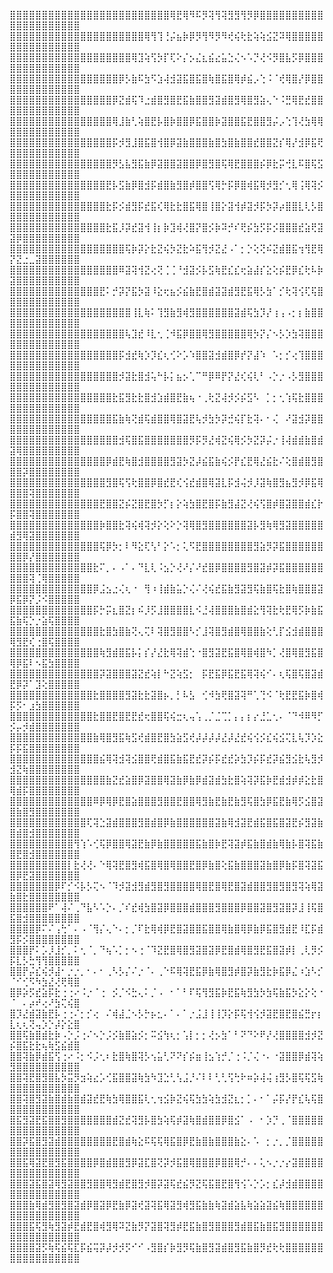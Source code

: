 ⣿⣿⣿⣿⣿⣿⣿⣿⣿⣿⣿⣿⣿⣿⣿⣿⣿⣿⣿⣿⣿⣿⣿⣿⣿⢿⣟⢿⠻⠯⡻⢽⢻⢽⣻⣻⢻⡻⡿⣿⣿⣿⣿⣿⣿⣿⣿⣿⣿⣿⣿⣿⣿⣿⣿⣿⣿⣿⣿⣿
⣿⣿⣿⣿⣿⣿⣿⣿⣿⣿⣿⣿⣿⣿⣿⣿⣿⣿⣿⣿⣿⢿⢻⢹⢘⡬⣦⡷⡿⡻⢻⠻⡻⠻⢞⢮⢗⣗⢵⢵⣪⣝⠽⢿⣿⣿⣿⣿⣿⣿⣿⣿⣿⣿⣿⣿⣿⣿⣿⣿
⣿⣿⣿⣿⣿⣿⣿⣿⣿⣿⣿⣿⣿⣿⣿⣿⣿⣿⣿⢿⣹⢵⢫⡳⡏⢏⠕⡌⡢⣌⣆⣮⣔⣥⣑⢌⠢⠡⡙⢜⠪⡻⣿⣧⡫⡿⣿⣿⣿⣿⣿⣿⣿⣿⣿⣿⣿⣿⣿⣿
⣿⣿⣿⣿⣿⣿⣿⣿⣿⣿⣿⣿⣿⣿⣿⣿⣿⡿⡣⣷⠯⣳⠫⣱⢼⣺⣽⣯⣿⣯⣿⢷⣿⣯⣿⢿⡾⣮⡠⢑⠨⠈⢞⢿⣿⡜⡿⣿⣿⣿⣿⣿⣿⣿⣿⣿⣿⣿⣿⣿
⣿⣿⣿⣿⣿⣿⣿⣿⣿⣿⣿⣿⣿⣿⣿⣿⡿⣝⣾⢯⠹⣐⣾⣿⣻⣿⣟⣯⣷⣿⣿⣻⣽⣾⣿⣻⢿⣿⣻⣵⢄⠑⠨⣛⢿⣟⣞⣿⣿⣿⣿⣿⣿⣿⣿⣿⣿⣿⣿⣿
⣿⣿⣿⣿⣿⣿⣿⣿⣿⣿⣿⣿⣿⣿⣿⣿⢿⣸⣷⢃⢵⣿⣟⡧⣿⡷⣿⣿⡿⣯⣿⣿⡷⣽⣿⣿⣯⣟⣿⣿⣻⡬⡠⢑⢹⢜⣳⢿⢿⣿⣿⣿⣿⣿⣿⣿⣿⣿⣿⣿
⣿⣿⣿⣿⣿⣿⣿⣿⣿⣿⣿⣿⣿⣿⣿⣿⡯⡺⣻⣸⣿⣯⣿⢺⣿⡿⣽⣷⣿⣿⣿⣷⣿⣳⣿⣷⣿⣿⣞⣿⣿⣝⡎⢿⡜⣺⡿⣯⢟⣿⣿⣿⣿⣿⣿⣿⣿⣿⣿⣿
⣿⣿⣿⣿⣿⣿⣿⣿⣿⣿⣿⣿⣿⣿⣿⣿⡻⣣⣧⣻⣯⣷⡿⣽⣿⣿⣽⣿⣿⡿⣿⣻⣿⢯⢿⣟⣿⣿⣿⡮⡿⣗⡭⢚⣇⠯⣿⢯⣫⣿⣿⣿⣿⣿⣿⣿⣿⣿⣿⣿
⣿⣿⣿⣿⣿⣿⣿⣿⣿⣿⣿⣿⣿⣿⣿⣟⡧⣫⣷⡿⣿⣺⡯⣾⣿⣷⣻⣿⡾⣿⣿⢫⢿⡓⡯⡿⣿⢾⣯⢿⡺⣻⡊⢂⢿⢨⢿⢽⡪⣿⣿⣿⣿⣿⣿⣿⣿⣿⣿⣿
⣿⣿⣿⣿⣿⣿⣿⣿⣿⣿⣿⣿⣿⣿⣿⣗⡯⡪⣾⣻⡯⣞⣯⢎⢿⣗⣗⣿⣯⢿⣿⢸⣿⡕⣽⢺⡾⣽⡺⡯⡳⡽⡴⣿⣿⣇⢇⡣⣿⣿⣿⣿⣿⣿⣿⣿⣿⣿⣿⣿
⣿⣿⣿⣿⣿⣿⣿⣿⣿⣿⣿⣿⣿⣿⣿⣗⣯⡸⡽⣞⣽⢺⢸⡆⡷⣹⢾⢜⣿⡝⣿⡪⡷⠽⡚⠎⢟⡮⣳⡫⡯⡪⣿⣿⣿⣞⣵⢟⣽⣽⡿⣿⣿⣿⣿⣿⣿⣿⣿⣿
⣿⣿⣿⣿⣿⣿⣿⣿⣿⣿⣿⣿⣿⣿⣿⣿⣿⣿⢯⡷⡽⡕⣗⣝⢮⡳⣝⣗⠵⣯⢻⡺⣝⣜⠠⠁⡂⡑⢕⢝⠮⣝⣾⣿⣯⢲⢻⣟⢿⡝⣝⣐⣀⣽⣿⣿⣿⣿⣿⣿
⣿⣿⣿⣿⣿⣿⣿⣿⣿⣿⣿⣿⣿⣿⣿⣿⣿⠿⣽⢽⢺⣝⢔⢝⢈⢈⠘⣺⣽⡪⡧⣫⢷⣟⣎⣎⢖⣵⣼⡎⣕⢕⡮⣟⡿⣎⢗⠧⡷⣽⣿⣿⣿⣿⣿⣿⣿⣿⣿⣿
⣿⣿⣿⣿⣿⣿⣿⣿⣿⣿⣿⣿⣿⣿⣟⠅⡚⡽⡝⣯⡳⣽⠸⣕⢖⣦⡪⣮⣷⣟⣿⣾⣽⣽⣾⣻⣟⣯⢿⡣⣳⠁⡊⢗⢽⢪⢏⢯⣿⣿⣿⣿⣿⣿⣿⣿⣿⣿⣿⣿
⣿⣿⣿⣿⣿⣿⣿⣿⣿⣿⣿⣿⣿⣿⣿⣿⣿⣿⣿⢸⣇⢷⠅⢹⣻⣷⣻⢾⣻⣿⣿⣿⣿⣿⣿⣽⣾⢯⣳⡹⡜⢰⢠⠠⡂⡆⣷⣿⣿⣿⣿⣿⣿⣿⣿⣿⣿⣿⣿⣿
⣿⣿⣿⣿⣿⣿⣿⣿⣿⣿⣿⣿⣿⣿⣿⣿⣿⣿⢧⣹⣞⠸⣇⢂⢈⠺⣯⡿⣿⣿⢿⣻⣿⣿⣿⣿⣿⢿⡳⡝⡌⠢⡣⡱⣳⢽⣿⣿⣿⣿⣿⣿⣿⣿⣿⣿⣿⣿⣿⣿
⣿⣿⣿⣿⣿⣿⣿⣿⣿⣿⣿⣿⣿⣿⣿⣿⣿⡯⣺⣞⢷⡱⡹⣎⢆⢊⠕⡡⠱⣿⣿⣽⣺⣾⣿⡿⡞⡝⣼⠱⠀⠡⡂⡊⢔⢹⣿⣿⣿⣿⣿⣿⣿⣿⣿⣿⣿⣿⣿⣿
⣿⣿⣿⣿⣿⣿⣿⣿⣿⣿⣿⣿⣿⣿⣿⣿⣿⡺⣽⣗⣿⣺⢥⠓⡧⡅⣦⡢⢁⠉⠛⡿⠿⡟⡝⣜⢎⢮⢇⠃⠠⡑⡐⠠⡣⣻⣿⣿⣿⣿⣿⣿⣿⣿⣿⣿⣿⣿⣿⣿
⣿⣿⣿⣿⣿⣿⣿⣿⣿⣿⣿⣿⣿⣿⣿⣿⣗⣯⣻⣗⣗⣿⣺⣱⣾⣿⣟⣷⢦⠐⢀⢗⣝⢼⡺⡪⡮⣫⠣⠀⡁⡂⢂⢱⢯⣗⣿⣿⣿⣿⣿⣿⣿⣿⣿⣿⣿⣿⣿⣿
⣿⣿⣿⣿⣿⣿⣿⣿⣿⣿⣿⣿⣿⣿⣿⣿⣯⣷⢷⢝⣾⢯⣾⣿⣿⢿⣿⣽⣟⢧⡺⣳⡳⡽⣚⢮⡏⣗⢽⠄⠂⢌⠀⠜⣽⣺⡽⣿⣿⣿⣿⣿⣿⣿⣿⣿⣿⣿⣿⣿
⣿⣿⣿⣿⣿⣿⣿⣿⣿⣿⣿⣿⣿⣿⣿⣿⣿⣺⢯⣿⣯⣿⣿⣿⣿⣿⣿⣿⡻⡯⡻⣜⢾⣝⢮⢿⡪⡳⣝⡽⡬⡐⢸⢼⣾⣾⣷⣿⣾⣽⢿⣿⣿⣿⣿⣿⣿⣿⣿⣿
⣿⣿⣿⣿⣿⣿⣿⣿⣿⣿⣿⣿⣿⣿⣿⡿⣾⣟⢷⣿⣺⣿⣿⣿⣿⣻⣽⡳⣝⡼⣮⣯⣷⢮⡪⡟⣎⣟⢿⣜⣮⣗⠌⢕⣿⣾⣿⣻⣿⣿⣿⡽⣿⣿⣿⣿⣿⣿⣿⣿
⣿⣿⣿⣿⣿⣿⣿⣿⣿⣿⣿⣿⣿⣿⣿⣻⣿⢯⢫⢗⣿⣿⡿⣿⣞⣟⢎⢪⣞⣾⣿⢿⣽⣇⡯⣺⢬⡺⡸⣽⢷⣿⣻⣦⣻⡺⡿⣯⢿⣿⣿⣿⢽⣿⣿⣿⣿⣿⣿⣿
⣿⣿⣿⣿⣿⣿⣿⣿⣿⣿⣿⣿⣿⣿⣟⣿⣿⣝⡮⣝⣿⣟⣿⡳⡋⡆⡕⢵⣳⣿⣟⣿⡯⣷⣻⣼⣝⢜⢮⢫⣿⡾⣿⣽⣿⣿⣾⣎⡗⡯⣿⣿⢽⣿⣿⣿⣿⣿⣿⣿
⣿⣿⣿⣿⣿⣿⣿⣿⣿⣿⣿⣿⣿⣿⡷⣿⣿⣗⢽⢮⢾⢽⡺⡕⢕⠕⡑⢽⢿⣿⣻⣿⣿⣿⣿⣿⣿⣽⡧⣻⢷⢿⣻⣽⣿⣿⣿⣿⣿⣾⣻⢿⣽⣿⣿⣿⣿⣿⣿⣿
⣿⣿⣿⣿⣿⣿⣿⣿⣿⣿⣿⣿⣿⣿⢯⡿⡳⡂⠇⠻⣕⢏⢣⠃⡕⠡⡂⢅⠫⣟⣿⣿⣿⣿⣿⣿⣿⣿⣻⣵⡻⡽⣯⣿⣿⣿⣿⣿⣿⣿⣿⡿⡜⣿⣿⣿⣿⣿⣿⣿
⣿⣿⣿⣿⣿⣿⣿⣿⣿⣿⣿⣿⣿⣗⠍⡀⠄⠠⠁⠄⠙⣇⢇⠨⣢⡑⢜⠜⡌⠜⣞⣿⡿⣿⣿⣿⣿⣻⣿⣽⡾⡽⣯⣿⣿⣿⣿⣿⣿⣿⣿⣿⢽⢈⢿⣿⣿⣿⣿⣿
⣿⣿⣿⣿⣿⣿⣿⣿⣿⣿⣿⣿⣿⡿⣨⣢⣐⢌⢆⠐⠀⢻⠰⢸⣾⣷⣥⡑⢌⠌⢜⢮⣞⣯⣷⣻⣽⣻⢯⣷⣿⢯⣗⣿⢷⣿⣿⣿⣽⡿⣯⡿⡝⡨⠪⣿⣿⣿⣿⣿
⣿⣿⣿⣿⣿⣿⣿⣿⣿⣿⣿⣿⣿⡯⡓⡭⣆⣿⣝⡆⠮⡸⡫⣸⣿⣿⣿⣿⣇⠪⣘⢼⣿⣿⣿⣷⣿⣾⣕⢻⢽⣗⢗⣟⢿⡫⡷⣷⣯⣯⣷⢯⡑⡐⣵⢯⣿⣿⣿⣿
⣿⣿⣿⣿⣿⣿⣿⣿⣿⣿⣿⣿⣿⣿⣗⣿⣳⣿⣷⢝⢄⢍⠇⢽⣿⣻⣿⣿⠣⡊⣸⢽⣿⣻⣾⣿⢿⣿⣿⣷⢕⢃⡏⣪⣺⣾⣿⣿⣿⢿⣻⣟⢎⢐⣿⢯⣿⣿⣿⣿
⣿⣿⣿⣿⣿⣿⣿⣿⣿⣿⣿⣿⣿⣿⢷⣻⣾⣿⣯⡧⡅⡎⡜⣜⣗⢿⢽⣾⢑⠐⣿⣻⣽⣟⣯⣿⢿⣿⢾⣿⠳⡁⢜⣿⢿⣿⣻⣯⣿⢿⡿⣯⠇⠢⣯⣳⣿⣿⣿⣿
⣿⣿⣿⣿⣿⣿⣿⣿⣿⣿⣿⣿⣿⣿⡽⣽⣿⣿⣿⣽⣝⣞⢵⡇⠓⣝⢵⣫⡂⠀⡯⣟⣯⡿⣯⣟⣯⢿⢽⢮⠊⠄⢆⢯⣿⢯⣿⣽⣾⣟⡿⡽⠁⣹⢕⣿⣿⣿⣿⣿
⣿⣿⣿⣿⣿⣿⣿⣿⣿⣿⣿⣿⣿⣗⣿⣿⣿⣿⣻⣽⣗⣗⣽⣿⡦⡀⡃⠧⣣⠀⢊⠺⣳⢟⣿⣽⢽⠛⢁⢙⠪⠈⢗⣟⣟⣯⡷⣿⢾⡯⡫⠂⣰⣳⣿⣿⣿⣿⣿⣿
⣿⣿⣿⣿⣿⣿⣿⣿⣿⣿⣿⣿⣿⣗⣿⣿⣟⣿⣟⣟⣞⢖⣿⣿⢯⢮⣒⢆⢤⢡⢀⡈⣈⢉⡁⡄⡄⡆⡔⣘⣁⢂⠄⠈⠙⠺⠿⠻⡋⡪⡤⡺⣾⣿⣿⣿⣿⣿⣿⣿
⣿⣿⣿⣿⣿⣿⣿⣿⣿⣿⣿⣿⣿⣷⢿⣿⣻⣯⢷⣫⢞⣾⣿⣟⣿⣳⣵⣫⢞⡼⡼⡼⡼⣜⡼⣜⣞⢮⢪⡪⣎⢮⣪⢍⣇⢧⡹⡱⣕⡯⡯⣯⣿⣿⣿⣿⣿⣿⣿⣿
⣿⣿⣿⣿⣿⣿⣿⣿⣿⣿⣿⣿⣿⣿⣮⢿⢽⣺⢽⣪⣿⣿⢟⣾⣿⣯⣷⣯⣟⣞⡽⡮⡯⣞⣞⡵⣳⡹⡮⡯⣞⡽⣮⣻⣪⣗⢧⣻⡺⣺⣝⢷⣿⣿⣿⣿⣿⣿⣿⣿
⣿⣿⣿⣿⣿⣿⣿⣿⣿⣿⣿⣿⣿⣿⣿⣷⣝⣞⣵⣿⡿⣽⣿⣿⢿⣽⣷⡿⣷⡿⣾⣽⣾⣳⣗⣿⢵⢽⡽⣯⡷⣟⣾⣺⡾⡾⣕⣗⣿⢿⣾⡯⣿⣿⣿⣿⣿⣿⣿⣿
⣿⣿⣿⣿⣿⣿⣿⣿⣿⣿⣿⣿⣿⠿⡿⢿⡿⣟⣿⣵⣿⣿⣿⣻⣿⣿⣟⣿⣿⢿⣻⣷⣟⣷⣟⣷⣻⢯⣿⣳⡿⣯⣟⣷⢿⡫⣪⣿⣽⣿⣷⣿⣻⣿⣿⣿⣿⣿⣿⣿
⣿⣿⣿⣿⣿⣿⣿⣿⣿⣿⣿⣿⢏⢽⣑⣽⣾⣿⣿⣿⣻⣿⣾⣿⡿⣷⣿⣿⣿⣿⣿⣿⣽⣷⢿⣺⣽⣟⣾⣯⣿⣯⣿⣽⣟⡮⣻⣽⣷⣿⣾⣿⣺⣿⣿⣿⣿⣿⣿⣿
⣿⣿⣿⣿⣿⣿⣿⣿⣿⣿⢻⢱⠡⢊⢯⡿⣿⣿⢿⣽⣟⣷⡿⣷⣿⣿⣿⣿⣿⣯⣷⣿⡷⣟⢽⣽⡾⣯⣷⣿⣾⣷⢿⣷⡧⣿⢽⣯⣷⣿⣟⣿⣺⣿⣿⣿⣿⣿⣿⣿
⣿⣿⣿⣿⣿⣿⣿⣿⣿⡇⣗⢜⢜⠄⠑⢿⢽⣟⣿⣻⢾⣯⣿⢿⣿⢿⣿⣿⣟⣿⡿⣷⣿⢕⣯⣷⣿⣿⣿⣽⣷⣿⡿⣷⡯⣿⢽⣽⣯⣿⡿⣟⣽⣿⣿⣿⣿⣿⣿⣿
⣿⣿⣿⣿⣿⣿⣿⡿⠏⡊⠪⡧⡣⢍⠢⠈⠹⡺⣽⣺⣻⣾⣻⣿⣻⣿⣿⣿⣿⢿⣿⣟⣿⢿⣟⣿⣽⣾⣿⣿⣻⣿⣻⣿⣻⢽⢵⢿⣽⣷⣿⣗⣿⣿⣿⣿⣿⣿⣿⣿
⣿⣿⣿⣿⣿⣿⠟⠁⢼⠌⢀⠙⣧⠣⠡⡑⠄⡈⠎⣞⢾⣳⣿⣽⡿⣿⣿⣿⣾⣿⣿⣿⣻⣿⣿⣿⡿⣿⣿⣽⣿⣻⣽⣿⡽⣸⢸⢯⣿⣯⣿⣺⣿⣿⣿⣿⣿⣿⣿⣿
⣿⣿⣿⣿⡿⠍⠌⢠⢓⠁⠄⠠⠈⢻⡌⢄⠑⠄⡂⡈⠏⣗⢿⢾⡿⣟⣿⣽⣿⣿⣯⣿⣿⢿⣷⣿⢿⡿⣷⡿⣯⣿⣻⣾⣟⠸⣏⡯⣾⣻⡯⡪⣿⣿⣿⣿⣿⣿⣿⣿
⣿⣿⣿⡟⠅⡡⡸⣸⡊⡀⠅⢂⠈⡀⠙⢦⠡⡁⡂⠢⢐⠈⠹⣝⣟⣿⢿⣿⣻⣽⣿⣽⡿⣟⣿⣾⢿⣿⣻⣟⣯⣿⣽⡾⡇⢀⢇⡻⡪⡯⣇⡣⣓⢻⢻⣿⣿⣿⣿⣿
⣿⣿⡟⡬⣎⢮⡺⣼⠂⡐⡐⡀⠂⠄⠂⢀⠣⡣⡌⠌⡐⠈⠄⢀⠑⠯⢿⢽⣟⣯⡿⣷⢿⣿⣻⡾⣿⡽⣷⣻⣗⡷⣯⡿⣌⠰⣱⠣⡊⠈⠊⢊⠫⠳⣳⣜⢜⢟⢿⣿
⣿⡿⡵⡫⣞⣵⡯⣗⢐⢐⠔⠨⡐⠈⢐⠀⡪⡈⠪⣓⢄⠅⡈⠠⠀⠂⠁⠃⠏⢯⢻⣻⣯⡷⣟⣯⢷⣻⣳⡳⣳⢯⣷⣯⡳⣕⡕⢕⠐⠈⠀⠄⡴⠞⢔⠜⣳⢍⢮⣿
⣿⡹⣜⣾⣽⣷⣟⡧⢐⢐⠌⡂⡊⢔⠀⠌⢾⣼⣈⠢⡣⡓⡦⣂⠄⠁⠄⠁⡐⣨⣸⢸⢸⡹⡕⡯⢯⢺⢪⡺⣽⣟⣿⣟⣿⣮⣛⡖⡆⣇⢆⢆⢝⢤⡱⡑⡼⡕⣕⣿
⣿⣿⢯⣷⣿⣾⣗⡷⠠⡑⡨⢐⠌⠢⡑⡨⡪⣷⣿⣵⡪⡂⠭⣪⢳⢆⡂⢡⡇⡂⡂⢜⡢⣳⠁⠃⠝⠙⠕⠟⡜⢜⣿⣿⣿⣿⣺⡺⣝⡮⣿⣯⣗⣗⢦⢷⣫⣮⣾⣿
⣿⣿⢽⣷⡿⣾⣯⢫⢐⠔⠨⡂⠪⡨⢂⠆⣗⣿⢷⣿⢽⡣⢢⣥⢃⠝⠝⡎⡮⣶⢸⣢⢱⡚⡈⢐⠨⡈⢌⠐⠄⠐⣽⣿⣿⡿⣾⢽⢵⣻⣿⣿⣿⣿⣿⣿⣿⣿⣿⣿
⣿⣿⢽⣟⣿⣻⣿⣧⡳⣭⡻⣲⢵⣔⡡⢊⣯⣿⣿⣽⢷⣳⠳⣹⣑⢃⢣⣨⡘⠌⠇⠇⢃⢃⢫⢓⠗⠶⡵⢼⢬⢰⣻⡣⣿⢯⢯⣫⢷⣿⣿⣿⣿⣿⣿⣿⣿⣿⣿⣿
⣿⣿⢽⣿⣻⣽⣷⣿⣾⣷⣿⣾⣽⣞⣟⢷⣳⢿⣿⣿⣯⢇⢂⢲⣪⡷⣝⢮⢯⣳⣳⢵⣳⣺⣝⣆⡂⡁⠄⠂⠁⡬⡯⡜⡟⣎⢧⢯⣿⣿⣿⣿⣿⣿⣿⣿⣿⣿⣿⣿
⣿⣯⣻⣽⣟⣯⣿⣿⣻⣿⣿⣿⣿⣿⣿⣿⣾⣝⣞⢽⣻⡧⣿⣳⢵⢯⡾⣽⢷⣿⣾⣿⣿⡿⣿⣪⠁⠠⠀⠂⡱⡙⢀⠈⣿⣿⣿⣿⣿⣿⣿⣿⣿⣿⣿⣿⣿⣿⣿⣿
⣿⣿⡽⣯⣿⣻⣽⣾⣿⣿⣿⣿⣿⣿⣿⣿⣟⣿⣾⢷⣕⠯⢯⢯⢿⣯⣿⡿⣟⣷⣿⣷⣿⣿⣿⣷⣕⠄⠡⠀⡂⡐⡀⡈⣿⣿⣿⣿⣿⣿⣿⣿⣿⣿⣿⣿⣿⣿⣿⣿
⣿⣿⣯⢿⣽⣟⣿⣻⣯⣿⣿⣿⣿⡿⣿⣾⣿⣿⣻⡿⣽⣏⣿⢝⡽⡺⣯⣿⢿⣿⣿⣿⡿⣿⣿⢿⡚⠄⠄⢅⠢⡐⡐⡔⣽⣿⣿⣿⣿⣿⣿⣿⣿⣿⣿⣿⣿⣿⣿⣿
⣿⣿⣿⣽⣯⣿⣽⢿⣻⣽⣿⣿⣻⣿⣿⢿⣻⣾⣟⣿⣻⡺⣿⡽⣽⢯⣞⣮⡻⣝⢯⣯⣿⣟⣿⢻⢪⠡⡑⡡⡂⣎⡼⣺⣾⣿⣿⣿⣿⣿⣿⣿⣿⣿⣿⣿⣿⣿⣿⣿
⣿⣿⣿⣷⢿⣾⣻⣿⣻⣿⣽⣾⡿⣿⣽⡿⣟⣷⡿⣽⢞⣽⢽⣯⢿⣽⣻⢾⣻⣯⣷⣷⢷⣽⣾⣵⣧⢷⣵⣵⣽⣮⢷⣿⣿⣿⣿⣿⣿⣿⣿⣿⣿⣿⣿⣿⣿⣿⣿⣿
⣿⣿⣿⣯⢯⣻⢷⣻⣽⡾⣟⣾⣟⣿⢾⣻⢿⠽⣝⣷⡻⡝⣽⣿⢽⣻⡾⣟⣯⣷⣿⣻⣿⣿⣿⣻⣾⣿⣯⣷⣿⣯⣻⣿⣿⣿⣿⣿⣿⣿⣿⣿⣿⣿⣿⣿⣿⣿⣿⣿
⣿⣿⣿⣿⣽⡫⢷⢯⣮⢯⣏⡯⣮⢭⡽⡼⡺⡺⡫⠊⠊⠠⣻⣿⡎⡷⣻⡻⢯⣷⣿⣻⣽⣾⣿⣻⣯⣷⣿⡻⣞⢗⢗⣿⣿⣿⣿⣿⣿⣿⣿⣿⣿⣿⣿⣿⣿⣿⣿⣿⠀⠀⠀⠀⠀⠀⠀⠀⠀⠀⠀⠀⠀⠀⠀⠀⠀⠀⠀⠀⠀⠀⠀⠀⠀⠀⠀⠀⠀⠀⠀⠀⠀⠀⠀⠀⠀⠀⠀⠀⠀⠀⠀⠀⠀⠀⠀⠀⠀⠀⠀⠀⠀⠀⠀⠀⠀⠀⠀⠀⠀⠀⠀⠀⠀⠀
<!---
NSFW-USER/NSFW-USER is a ✨ special ✨ repository because its `README.md` (this file) appears on your GitHub profile.
You can click the Preview link to take a look at your changes.
--->
